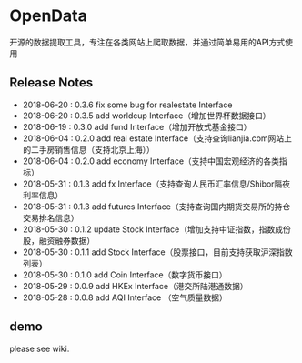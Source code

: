 # OpenData
开源的数据提取工具，专注在各类网站上爬取数据，并通过简单易用的API方式使用

## Release Notes
+ 2018-06-20 : 0.3.6 fix some bug for realestate Interface
+ 2018-06-20 : 0.3.5 add worldcup Interface（增加世界杯数据接口）
+ 2018-06-19 : 0.3.0 add fund Interface（增加开放式基金接口）
+ 2018-06-04 : 0.2.0 add real estate Interface（支持查询lianjia.com网站上的二手房销售信息（支持北京上海））
+ 2018-06-04 : 0.2.0 add economy Interface（支持中国宏观经济的各类指标）
+ 2018-05-31 : 0.1.3 add fx Interface（支持查询人民币汇率信息/Shibor隔夜利率信息）
+ 2018-05-31 : 0.1.3 add futures Interface（支持查询国内期货交易所的持仓交易排名信息）
+ 2018-05-30 : 0.1.2 update Stock Interface（增加支持中证指数，指数成份股，融资融券数据）
+ 2018-05-30 : 0.1.1 add Stock Interface（股票接口，目前支持获取沪深指数列表）
+ 2018-05-30 : 0.1.0 add Coin Interface（数字货币接口）
+ 2018-05-29 : 0.0.9 add HKEx Interface（港交所陆港通数据）
+ 2018-05-28 : 0.0.8 add AQI Interface （空气质量数据）

## demo

please see wiki. 
